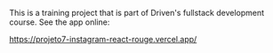 This is a training project that is part of Driven's fullstack development course. See the app online:

https://projeto7-instagram-react-rouge.vercel.app/
